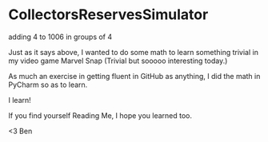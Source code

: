# CollectorsReservesSimulator
adding 4 to 1006 in groups of 4

Just as it says above, I wanted to do some math to learn something trivial in my video game Marvel Snap
(Trivial but sooooo interesting today.)

As much an exercise in getting fluent in GitHub as anything, I did the math in PyCharm so as to learn.

I learn!

If you find yourself Reading Me, I hope you learned too.

<3
Ben
